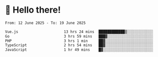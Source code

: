 # 👋 Hello there!

<!--START_SECTION:waka-->

```txt
From: 12 June 2025 - To: 19 June 2025

Vue.js                     13 hrs 24 mins  ████████████▒░░░░░░░░░░░░   49.25 %
Go                         3 hrs 59 mins   ███▓░░░░░░░░░░░░░░░░░░░░░   14.66 %
PHP                        3 hrs 1 min     ██▓░░░░░░░░░░░░░░░░░░░░░░   11.13 %
TypeScript                 2 hrs 54 mins   ██▓░░░░░░░░░░░░░░░░░░░░░░   10.70 %
JavaScript                 1 hr 49 mins    █▓░░░░░░░░░░░░░░░░░░░░░░░   06.72 %
```

<!--END_SECTION:waka-->
